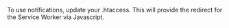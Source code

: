 
To use notifications, update your .htaccess. This will provide the redirect for the Service Worker via Javascript.